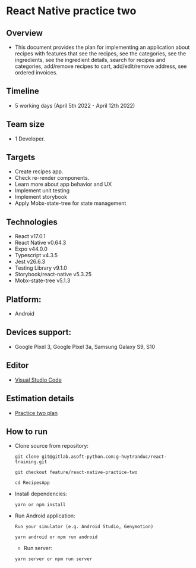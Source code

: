 # React Native practice two
## Overview
* This document provides the plan for implementing an application about recipes with features that see the recipes, see the categories, see the ingredients, see the ingredient details, search for recipes and categories, add/remove recipes to cart, add/edit/remove address, see ordered invoices.

## Timeline
* 5 working days (April 5th 2022 - April 12th 2022)

## Team size
* 1 Developer.

## Targets
- Create recipes app.
- Check re-render components.
- Learn more about app behavior and UX
- Implement unit testing
- Implement storybook
- Apply Mobx-state-tree for state management

## Technologies
* React v17.0.1
* React Native v0.64.3
* Expo v44.0.0
* Typescript v4.3.5
* Jest v26.6.3
* Testing Library v9.1.0
* Storybook/react-native v5.3.25
* Mobx-state-tree v5.1.3

## Platform:
- Android

## Devices support:
- Google Pixel 3, Google Pixel 3a, Samsung Galaxy S9, S10

## Editor
* [Visual Studio Code](https://code.visualstudio.com/)

## Estimation details
* [Practice two plan](https://docs.google.com/document/d/1XxaVzPJPsBtqsD85MQUsqTAfPJdDvAraEpn3vLILtbg/edit?usp=sharing)

## How to run
* Clone source from repository:
  ```
  git clone git@gitlab.asoft-python.com:g-huytranduc/react-training.git

  git checkout feature/react-native-practice-two

  cd RecipesApp
  ```
* Install dependencies:
  ```
  yarn or npm install
  ```
* Run Android application:
  ```
  Run your simulator (e.g. Android Studio, Genymotion)

  yarn android or npm run android
  ```
  * Run server:
  ```
  yarn server or npm run server

